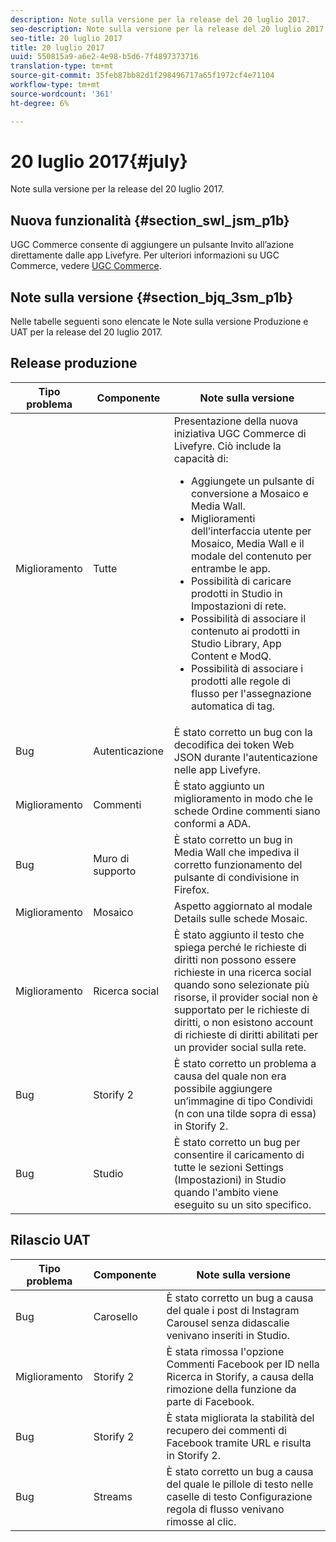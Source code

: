 ```yaml
---
description: Note sulla versione per la release del 20 luglio 2017.
seo-description: Note sulla versione per la release del 20 luglio 2017.
seo-title: 20 luglio 2017
title: 20 luglio 2017
uuid: 550815a9-a6e2-4e98-b5d6-7f4897373716
translation-type: tm+mt
source-git-commit: 35feb87bb82d1f298496717a65f1972cf4e71104
workflow-type: tm+mt
source-wordcount: '361'
ht-degree: 6%

---
```



# 20 luglio 2017{#july}

Note sulla versione per la release del 20 luglio 2017.

## Nuova funzionalità {#section_swl_jsm_p1b}

UGC Commerce consente di aggiungere un pulsante Invito all’azione direttamente dalle app Livefyre. Per ulteriori informazioni su UGC Commerce, vedere [UGC Commerce](../../../c-features-livefyre/c-ugc-commerce.md#c_ugc_commerce).

## Note sulla versione {#section_bjq_3sm_p1b}

Nelle tabelle seguenti sono elencate le Note sulla versione Produzione e UAT per la release del 20 luglio 2017.

## Release produzione

| Tipo problema | Componente | Note sulla versione |
|--- |--- |--- |
| Miglioramento | Tutte | Presentazione della nuova iniziativa UGC Commerce di Livefyre. Ciò include la capacità di:  <br><ul><li>Aggiungete un pulsante di conversione a Mosaico e Media Wall. </li><li>Miglioramenti dell’interfaccia utente per Mosaico, Media Wall e il modale del contenuto per entrambe le app. </li><li>Possibilità di caricare prodotti in Studio in Impostazioni di rete.</li><li> Possibilità di associare il contenuto ai prodotti in Studio Library, App Content e ModQ.</li><li> Possibilità di associare i prodotti alle regole di flusso per l&#39;assegnazione automatica di tag.</li></ul> |
| Bug | Autenticazione | È stato corretto un bug con la decodifica dei token Web JSON durante l&#39;autenticazione nelle app Livefyre. |
| Miglioramento | Commenti | È stato aggiunto un miglioramento in modo che le schede Ordine commenti siano conformi a ADA. |
| Bug | Muro di supporto | È stato corretto un bug in Media Wall che impediva il corretto funzionamento del pulsante di condivisione in Firefox. |
| Miglioramento | Mosaico | Aspetto aggiornato al modale Details sulle schede Mosaic. |
| Miglioramento | Ricerca social | È stato aggiunto il testo che spiega perché le richieste di diritti non possono essere richieste in una ricerca social quando sono selezionate più risorse, il provider social non è supportato per le richieste di diritti, o non esistono account di richieste di diritti abilitati per un provider social sulla rete. |
| Bug | Storify 2 | È stato corretto un problema a causa del quale non era possibile aggiungere un’immagine di tipo Condividi (n con una tilde sopra di essa) in Storify 2. |
| Bug | Studio | È stato corretto un bug per consentire il caricamento di tutte le sezioni Settings (Impostazioni) in Studio quando l&#39;ambito viene eseguito su un sito specifico. |


## Rilascio UAT

| **Tipo problema** | **Componente** | **Note sulla versione** |
|---|---|---|
| Bug | Carosello | È stato corretto un bug a causa del quale i post di Instagram Carousel senza didascalie venivano inseriti in Studio. |
| Miglioramento | Storify 2 | È stata rimossa l&#39;opzione Commenti Facebook per ID nella Ricerca in Storify, a causa della rimozione della funzione da parte di Facebook. |
| Bug | Storify 2 | È stata migliorata la stabilità del recupero dei commenti di Facebook tramite URL e risulta in Storify 2. |
| Bug | Streams | È stato corretto un bug a causa del quale le pillole di testo nelle caselle di testo Configurazione regola di flusso venivano rimosse al clic. |

